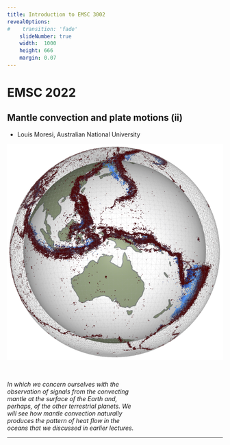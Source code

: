 ```yaml
---
title: Introduction to EMSC 3002
revealOptions:
#    transition: 'fade'
    slideNumber: true
    width:  1000
    height: 666
    margin: 0.07
---
```


# EMSC 2022

## Mantle convection and plate motions (ii)

  - Louis Moresi, Australian National University

![Globe](images/AuWorldEQ.png) <!-- .element style="float: right; width:30%" -->

<div style="width: 60%">

</br>

*In which we concern ourselves with the observation of signals from the convecting mantle at the surface of the Earth and, perhaps, of the other terrestrial planets. We will see how mantle convection naturally
produces the pattern of heat flow in the oceans that we discussed in earlier lectures.*

</div>

---

